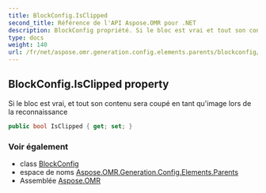 ```yaml
---
title: BlockConfig.IsClipped
second_title: Référence de l'API Aspose.OMR pour .NET
description: BlockConfig propriété. Si le bloc est vrai et tout son contenu sera coupé en tant quimage lors de la reconnaissance
type: docs
weight: 140
url: /fr/net/aspose.omr.generation.config.elements.parents/blockconfig/isclipped/
---
```

## BlockConfig.IsClipped property

Si le bloc est vrai, et tout son contenu sera coupé en tant qu'image lors de la reconnaissance

```csharp
public bool IsClipped { get; set; }
```

### Voir également

* class [BlockConfig](../)
* espace de noms [Aspose.OMR.Generation.Config.Elements.Parents](../../blockconfig/)
* Assemblée [Aspose.OMR](../../../)


